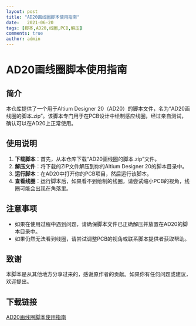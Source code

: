 ```yaml
---
layout: post
title: "AD20画线圈脚本使用指南"
date:   2021-06-20
tags: [脚本,AD20,线圈,PCB,解压]
comments: true
author: admin
---
```

# AD20画线圈脚本使用指南

## 简介
本仓库提供了一个用于Altium Designer 20（AD20）的脚本文件，名为“AD20画线圈的脚本.zip”。该脚本专门用于在PCB设计中绘制感应线圈，经过亲自测试，确认可以在AD20上正常使用。

## 使用说明
1. **下载脚本**：首先，从本仓库下载“AD20画线圈的脚本.zip”文件。
2. **解压文件**：将下载的ZIP文件解压到你的Altium Designer 20的脚本目录中。
3. **运行脚本**：在AD20中打开你的PCB项目，然后运行该脚本。
4. **查看线圈**：运行脚本后，如果看不到绘制的线圈，请尝试缩小PCB的视角，线圈可能会出现在角落里。

## 注意事项
- 如果在使用过程中遇到问题，请确保脚本文件已正确解压并放置在AD20的脚本目录中。
- 如果仍然无法看到线圈，请尝试调整PCB的视角或联系脚本提供者获取帮助。

## 致谢
本脚本是从其他地方分享过来的，感谢原作者的贡献。如果你有任何问题或建议，欢迎提出。

## 下载链接

[AD20画线圈脚本使用指南](https://pan.quark.cn/s/ff1ca113832f)